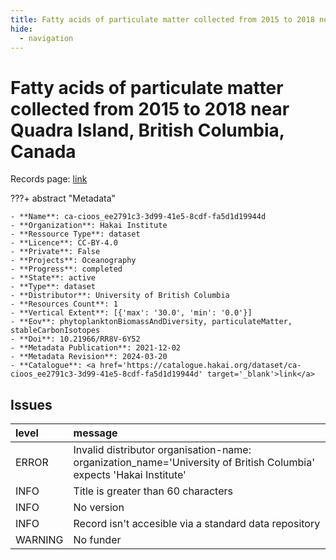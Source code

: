 ```yaml
---
title: Fatty acids of particulate matter collected from 2015 to 2018 near Quadra Island, British Columbia, Canada
hide:
  - navigation
---
```


# Fatty acids of particulate matter collected from 2015 to 2018 near Quadra Island, British Columbia, Canada

Records page: <a href='https://catalogue.hakai.org/dataset/ca-cioos_ee2791c3-3d99-41e5-8cdf-fa5d1d19944d' target='_blank'>link</a>

???+ abstract "Metadata"

    - **Name**: ca-cioos_ee2791c3-3d99-41e5-8cdf-fa5d1d19944d 
    - **Organization**: Hakai Institute 
    - **Ressource Type**: dataset 
    - **Licence**: CC-BY-4.0 
    - **Private**: False 
    - **Projects**: Oceanography 
    - **Progress**: completed 
    - **State**: active 
    - **Type**: dataset 
    - **Distributor**: University of British Columbia 
    - **Resources Count**: 1 
    - **Vertical Extent**: [{'max': '30.0', 'min': '0.0'}] 
    - **Eov**: phytoplanktonBiomassAndDiversity, particulateMatter, stableCarbonIsotopes 
    - **Doi**: 10.21966/RR8V-6Y52 
    - **Metadata Publication**: 2021-12-02 
    - **Metadata Revision**: 2024-03-20 
    - **Catalogue**: <a href='https://catalogue.hakai.org/dataset/ca-cioos_ee2791c3-3d99-41e5-8cdf-fa5d1d19944d' target='_blank'>link</a> 

<div id='map'></div>




## Issues
| level   | message                                                                                                             |
|:--------|:--------------------------------------------------------------------------------------------------------------------|
| ERROR   | Invalid distributor organisation-name: organization_name='University of British Columbia' expects 'Hakai Institute' |
| INFO    | Title is greater than 60 characters                                                                                 |
| INFO    | No version                                                                                                          |
| INFO    | Record isn't accesible via a standard data repository                                                               |
| WARNING | No funder                                                                                                           |


<script>
   document.addEventListener("DOMContentLoaded", function() {
    var map = L.map('map').setView([51.505, -125.09], 5);
    L.tileLayer('https://tile.openstreetmap.org/{z}/{x}/{y}.png', {
        maxZoom: 19,
        attribution: '&copy; <a href="http://www.openstreetmap.org/copyright">OpenStreetMap</a>'
    }).addTo(map);
    var geojsonFeature = {
        "type": "Feature",
        "properties": {
            "name" : "Fatty acids of particulate matter collected from 2015 to 2018 near Quadra Island, British Columbia, Canada"
        },
        "geometry": {'type': 'Polygon', 'coordinates': [[[-125.099, 50.03], [-125.08, 50.03], [-125.08, 50.0307], [-125.099, 50.0307], [-125.099, 50.03]]]}
    }
    L.geoJSON(geojsonFeature).addTo(map);
   })
</script>